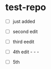 # test-repo

- [ ] just added

- [ ] second edit

- [ ] third eedit

- [ ] 4th edit - - -
- [ ] 5th
